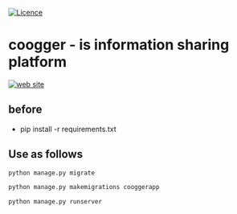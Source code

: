 [![Licence](https://img.shields.io/github/license/mashape/apistatus.svg)](https://github.com/hakancelik96/coogger/blob/master/LICENSE.txt)

coogger - is information sharing platform
====================


[![web site](http://www.coogger.com/static/media/favicon.png)](http://www.coogger.com)

before
---
- pip install -r requirements.txt

Use as follows
-------

```python
python manage.py migrate

python manage.py makemigrations cooggerapp

python manage.py runserver

```
